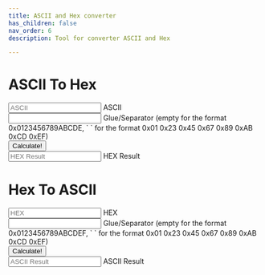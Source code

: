 ```yaml
---
title: ASCII and Hex converter
has_children: false
nav_order: 6
description: Tool for converter ASCII and Hex

---
```


<h1>ASCII To Hex</h1>
<form id="ascii-to-hex">
    <div class="form-floating mb-3">
        <input type="text" class="form-control" placeholder="ASCII" name="ascii-to-hex" id="ascii-to-hex"    >
        <label for="ascii-to-hex">ASCII</label>
    </div>
    <div class="form-floating mb-3">
        <input type="text" class="form-control" placeholder="Glue" name="ascii-to-hex-glue" id="ascii-to-hex-glue" value=" ">
        <label for="ascii-to-hex-glue">Glue/Separator (empty for the format 0x0123456789ABCDE, ` ` for the format 0x01 0x23 0x45 0x67 0x89 0xAB 0xCD 0xEF)</label>
    </div>
    <div class="mb-3">
        <input type="submit" class="btn btn-primary" value="Calculate!">
    </div>
    <div class="form-floating mb-3">
        <input readonly class="form-control" type="text" id="hex-result" placeholder="HEX Result">
        <label for="hex-result">HEX Result</label>
    </div>
</form>
<h1>Hex To ASCII</h1>
<form id="hex-to-ascii">
    <div class="form-floating mb-3">
        <input type="text" class="form-control" placeholder="HEX" name="hex-to-ascii" id="hex-to-ascii">
        <label for="hex-to-ascii">HEX</label>
    </div>
    <div class="form-floating mb-3">
        <input type="text" class="form-control" placeholder="Separator" name="hex-to-ascii-separator" id="hex-to-ascii-separator" value=" ">
        <label for="hex-to-ascii-separator">Glue/Separator (empty for the format 0x0123456789ABCDEF, ` ` for the format 0x01 0x23 0x45 0x67 0x89 0xAB 0xCD 0xEF)</label>
    </div>
    <div class="mb-3">
        <input type="submit" class="btn btn-primary" value="Calculate!">
    </div>
    <div class="form-floating mb-3">
        <input readonly class="form-control" type="text" id="ascii-result" placeholder="ASCII Result">
        <label for="ascii-result">ASCII Result</label>
    </div>
</form>
  
<script>

    function getChunks(s, i) {
        var a = [];
        do{ a.push(s.substring(0, i)) }  while( (s = s.substring(i)) != "" );
        return a;
    }

    var asciiToHexForm = document.getElementById('ascii-to-hex');
    asciiToHexForm.addEventListener('submit',(event) => {
        event.preventDefault();
        var fomrdata = new FormData(asciiToHexForm);
        var str = fomrdata.get('ascii-to-hex');
        var glue = fomrdata.get('ascii-to-hex-glue');
        var prefixi = glue !== "" ? "0x" : "";
        var prefix = glue === "" ? "0x" : "";
        var hex = prefix + ([...str].map((elem, n) => prefixi+Number(str.charCodeAt(n)).toString(16)).join(glue));
        document.getElementById('hex-result').value = hex;
    });

    var hexToAsciiForm = document.getElementById('hex-to-ascii');
    hexToAsciiForm.addEventListener('submit',(event) => {
        event.preventDefault();
        var fomrdata = new FormData(hexToAsciiForm);
        var str = fomrdata.get('hex-to-ascii');
        var separator = fomrdata.get('hex-to-ascii-separator');
        var ascii = separator === "" ? getChunks(str.substring(2),2).map(el => String.fromCharCode(parseInt(el, 16))).join('') : str.split(separator).map(el => String.fromCharCode(Number(el))).join('');
        document.getElementById('ascii-result').value = ascii;
    });
    
</script>
